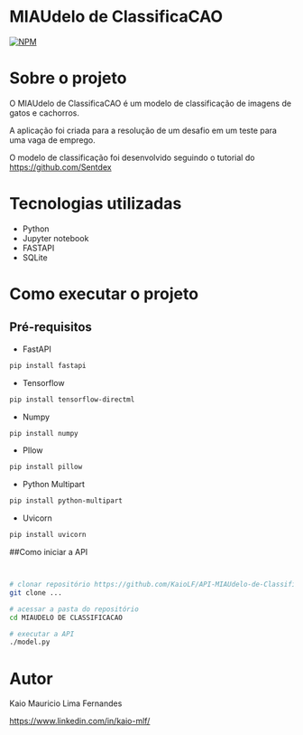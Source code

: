 # MIAUdelo de ClassificaCAO 
[![NPM](https://img.shields.io/npm/l/react)](https://github.com/KaioLF/API-MIAUdelo-de-ClassificaCAO/blob/main/LICENSE) 

# Sobre o projeto

O MIAUdelo de ClassificaCAO é um modelo de classificação de imagens de gatos e cachorros.

A aplicação foi criada para a resolução de um desafio em um teste para uma vaga de emprego.

O modelo de classificação foi desenvolvido seguindo o tutorial do https://github.com/Sentdex


# Tecnologias utilizadas
- Python
- Jupyter notebook
- FASTAPI
- SQLite

# Como executar o projeto

## Pré-requisitos

- FastAPI
```bash
pip install fastapi
```

- Tensorflow
```bash
pip install tensorflow-directml
```
- Numpy
```bash
pip install numpy
```
- Pllow
```bash
pip install pillow
```
- Python Multipart
```bash
pip install python-multipart
```
- Uvicorn
```bash
pip install uvicorn
```

##Como iniciar a API

```bash


# clonar repositório https://github.com/KaioLF/API-MIAUdelo-de-ClassificaCAO
git clone ...

# acessar a pasta do repositório
cd MIAUDELO DE CLASSIFICACAO

# executar a API
./model.py

```


# Autor

Kaio Mauricio Lima Fernandes

https://www.linkedin.com/in/kaio-mlf/
